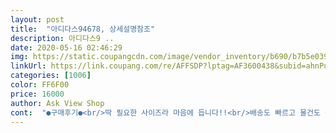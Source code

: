 ```yaml
---
layout: post 
title:  "아디다스94678, 상세설명참조" 
description: 아디다스9 ..
date: 2020-05-16 02:46:29 
img: https://static.coupangcdn.com/image/vendor_inventory/b690/b7b5e039eba089b7468a0b85629ed3dfa84a71113b767c7b5d12bfdfbc99.jpg 
linkUrl: https://link.coupang.com/re/AFFSDP?lptag=AF3600438&subid=ahnPublicAsk&pageKey=344473041&itemId=1094258972&vendorItemId=5612568739&traceid=V0-113-e892da5131e562e7 
categories: [1006] 
color: FF6F00 
price: 16000 
author: Ask View Shop 
cont:  "●구매후기●<br/>딱 필요한 사이즈라 마음에 듭니다!!<br/>배송도 빠르고 물건도 좋아요<br/>이거 아디다스 정품 맞는건가요?<br/>정말 짱이야<br/>조카생일선물로 짱짱짱짱 짱이야<br/>" 
---
```

